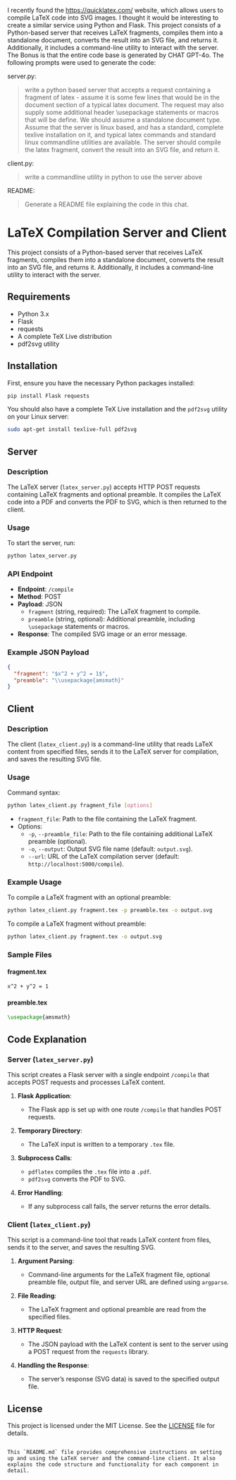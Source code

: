 I recently found the https://quicklatex.com/ website, which allows users to compile LaTeX code into SVG images. I thought it would be interesting to create a similar service using Python and Flask. This project consists of a Python-based server that receives LaTeX fragments, compiles them into a standalone document, converts the result into an SVG file, and returns it. Additionally, it includes a command-line utility to interact with the server. The Bonus is that the entire code base is generated by CHAT GPT-4o. The following prompts were used to generate the code:

server.py:

> write a python based server that accepts a request containing a fragment of latex - assume it is some few lines that would be in the document section of a typical latex document. The request may also supply some additional header \usepackage statements or macros that will be define. We should assume a standalone document type. Assume that the server is linux based, and has a standard, complete texlive installation on it, and typical latex commands and standard linux commandline utilities are available. The server should compile the latex fragment, convert the result into an SVG file, and return it.

client.py:

> write a commandline utility in python to use the server above

README:

> Generate a README file explaining the code in this chat.

# LaTeX Compilation Server and Client

This project consists of a Python-based server that receives LaTeX fragments, compiles them into a standalone document, converts the result into an SVG file, and returns it. Additionally, it includes a command-line utility to interact with the server.

## Requirements

- Python 3.x
- Flask
- requests
- A complete TeX Live distribution
- pdf2svg utility

## Installation

First, ensure you have the necessary Python packages installed:

```sh
pip install Flask requests
```

You should also have a complete TeX Live installation and the `pdf2svg` utility on your Linux server:

```sh
sudo apt-get install texlive-full pdf2svg
```

## Server

### Description

The LaTeX server (`latex_server.py`) accepts HTTP POST requests containing LaTeX fragments and optional preamble. It compiles the LaTeX code into a PDF and converts the PDF to SVG, which is then returned to the client.

### Usage

To start the server, run:

```sh
python latex_server.py
```

### API Endpoint

- **Endpoint**: `/compile`
- **Method**: POST
- **Payload**: JSON
  - `fragment` (string, required): The LaTeX fragment to compile.
  - `preamble` (string, optional): Additional preamble, including `\usepackage` statements or macros.
- **Response**: The compiled SVG image or an error message.

### Example JSON Payload

```json
{
  "fragment": "$x^2 + y^2 = 1$",
  "preamble": "\\usepackage{amsmath}"
}
```

## Client

### Description

The client (`latex_client.py`) is a command-line utility that reads LaTeX content from specified files, sends it to the LaTeX server for compilation, and saves the resulting SVG file.

### Usage

Command syntax:

```sh
python latex_client.py fragment_file [options]
```

- `fragment_file`: Path to the file containing the LaTeX fragment.
- Options:
  - `-p`, `--preamble_file`: Path to the file containing additional LaTeX preamble (optional).
  - `-o`, `--output`: Output SVG file name (default: `output.svg`).
  - `--url`: URL of the LaTeX compilation server (default: `http://localhost:5000/compile`).

### Example Usage

To compile a LaTeX fragment with an optional preamble:

```sh
python latex_client.py fragment.tex -p preamble.tex -o output.svg
```

To compile a LaTeX fragment without preamble:

```sh
python latex_client.py fragment.tex -o output.svg
```

### Sample Files

#### fragment.tex

```latex
x^2 + y^2 = 1
```

#### preamble.tex

```latex
\usepackage{amsmath}
```

## Code Explanation

### Server (`latex_server.py`)

This script creates a Flask server with a single endpoint `/compile` that accepts POST requests and processes LaTeX content.

1. **Flask Application**:

   - The Flask app is set up with one route `/compile` that handles POST requests.

2. **Temporary Directory**:

   - The LaTeX input is written to a temporary `.tex` file.

3. **Subprocess Calls**:

   - `pdflatex` compiles the `.tex` file into a `.pdf`.
   - `pdf2svg` converts the PDF to SVG.

4. **Error Handling**:
   - If any subprocess call fails, the server returns the error details.

### Client (`latex_client.py`)

This script is a command-line tool that reads LaTeX content from files, sends it to the server, and saves the resulting SVG.

1. **Argument Parsing**:

   - Command-line arguments for the LaTeX fragment file, optional preamble file, output file, and server URL are defined using `argparse`.

2. **File Reading**:

   - The LaTeX fragment and optional preamble are read from the specified files.

3. **HTTP Request**:

   - The JSON payload with the LaTeX content is sent to the server using a POST request from the `requests` library.

4. **Handling the Response**:
   - The server’s response (SVG data) is saved to the specified output file.

## License

This project is licensed under the MIT License. See the [LICENSE](LICENSE) file for details.

```

This `README.md` file provides comprehensive instructions on setting up and using the LaTeX server and the command-line client. It also explains the code structure and functionality for each component in detail.
```
